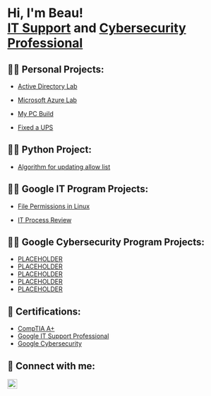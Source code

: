 <h1>Hi, I'm Beau! <br/><a href="https://github.com/mbreed79">IT Support</a> and  <a href="https://www.linkedin.com/in/mbreed79/">Cybersecurity Professional</a>

<h2>👨‍💻 Personal Projects:</h2>


  - [Active Directory Lab](https://www.example.com)

  - [Microsoft Azure Lab](https://www.example.com)

  - [My PC Build](https://github.com/mbreed79/PC-Build/blob/main/PC_Build_README.md)
 
  - [Fixed a UPS](https://github.com/mbreed79/UPS-FIX/blob/main/README.md)

<h2>👨‍💻 Python Project:</h2>

- [Algorithm for updating allow list](https://github.com/mbreed79/Python_project/blob/main/README.md)

<h2>👨‍💻 Google IT Program Projects:</h2>
    
- [File Permissions in Linux](https://github.com/mbreed79/linux_permissions/blob/main/File%20permissions%20in%20Linux.pdf)

- [IT Process Review](https://github.com/mbreed79/Process_review/blob/main/Company_IT_Review_Project.pdf) 

  

<h2>👨‍💻 Google Cybersecurity Program Projects:</h2>
   
- [PLACEHOLDER](https://www.example.com)
- [PLACEHOLDER](https://www.example.com)
- [PLACEHOLDER](https://www.example.com)
- [PLACEHOLDER](https://www.example.com)
- [PLACEHOLDER](https://www.example.com)

<h2>📜 Certifications:</h2>

- [CompTIA A+](https://www.credly.com/badges/4ab4a166-32c8-4145-a87a-8412af885504)
- [Google IT Support Professional](https://www.credly.com/badges/72fc6f61-4b49-4e28-8b40-c8dadf77588a/public_url)
- [Google Cybersecurity](https://www.credly.com/badges/d8101bed-bfaf-4112-99c7-f0ba00718ca2/public_url)
  
<h2> 🤳 Connect with me:</h2>


[<img align="left" alt="JoshMadakor | LinkedIn" width="22px" src="https://cdn.jsdelivr.net/npm/simple-icons@v3/icons/linkedin.svg" />][linkedin]



[linkedin]: https://linkedin.com/in/mbreed79

<!--
**joshmadakor1/joshmadakor1** is a ✨ _special_ ✨ repository because its `README.md` (this file) appears on your GitHub profile.

Here are some ideas to get you started:

- 🔭 I’m currently working on ...
- 🌱 I’m currently learning ...
- 👯 I’m looking to collaborate on ...
- 🤔 I’m looking for help with ...
- 💬 Ask me about ...
- 📫 How to reach me: ...
- 😄 Pronouns: ...
- ⚡ Fun fact: ...
-->
